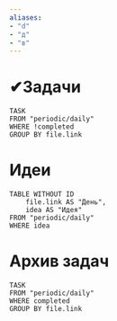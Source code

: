 ```yaml
---
aliases: 
- "d" 
- "д"
- "в"
---
```


# ✔Задачи

```dataview
TASK
FROM "periodic/daily"
WHERE !completed
GROUP BY file.link
```

# Идеи

```dataview
TABLE WITHOUT ID
	file.link AS "День",
	idea AS "Идея"
FROM "periodic/daily"
WHERE idea
```

# Архив задач

```dataview
TASK
FROM "periodic/daily"
WHERE completed
GROUP BY file.link
```